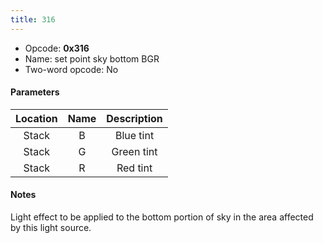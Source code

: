 ```yaml
---
title: 316
---
```


-   Opcode: **0x316**
-   Name: set point sky bottom BGR
-   Two-word opcode: No

#### Parameters

| Location | Name | Description |
|:--------:|:----:|:-----------:|
|  Stack   |  B   |  Blue tint  |
|  Stack   |  G   | Green tint  |
|  Stack   |  R   |  Red tint   |

#### Notes

Light effect to be applied to the bottom portion of sky in the area affected by this light source.
